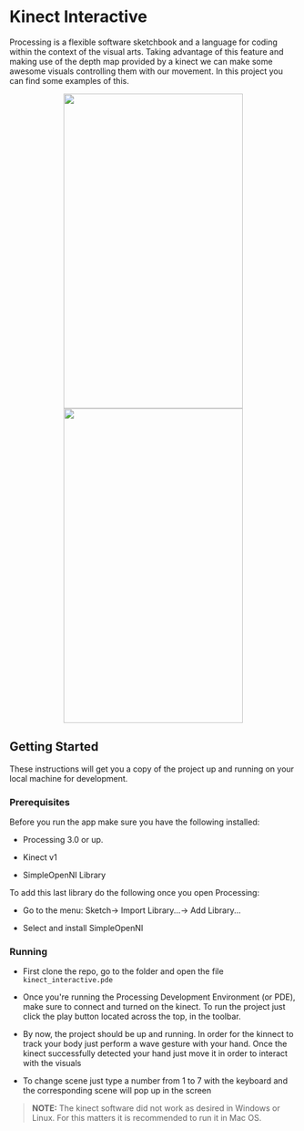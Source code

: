 # Kinect Interactive
Processing is a flexible software sketchbook and a language for coding within the context of the visual arts. Taking advantage of this feature and making use of the depth map provided by a kinect we can make some awesome visuals controlling them with our movement. In this project you can find some examples of this.

<p align="center">
  <img src="https://user-images.githubusercontent.com/54251435/64494646-0beba300-d266-11e9-81f4-8e199209e6c8.gif" width="315" height="552" />
  <img src="https://user-images.githubusercontent.com/54251435/64495736-5542ef00-d274-11e9-9eea-c7ff97755b11.gif" width="315" height="552"/> 
</p>


## Getting Started

These instructions will get you a copy of the project up and running on your local machine for development.

### Prerequisites
Before you run the app make sure you have the following installed:
 - Processing 3.0 or up. 

- Kinect v1

- SimpleOpenNI Library

To add this last library do the following once you open Processing:

- Go to the menu: Sketch-> Import Library...-> Add Library... 

- Select and install SimpleOpenNI

### Running

- First clone the repo, go to the folder and open the file `kinect_interactive.pde`

- Once you're running the Processing Development Environment (or PDE), make sure to connect and turned on the kinect. To run the project just click the play button located across the top, in the toolbar. 

- By now, the project should be up and running. In order for the kinnect to track your body just perform a wave gesture with your hand. Once the kinect successfully detected your hand just move it in order to interact with the visuals 

- To change scene just type a number from 1 to 7 with the keyboard and the corresponding scene will pop up in the screen


> **NOTE:** The kinect software did not work as desired in Windows or Linux. For this matters it is recommended to run it in Mac OS.
